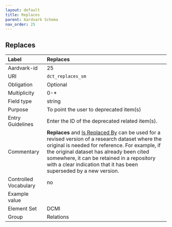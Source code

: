 ```yaml
---
layout: default
title: Replaces
parent: Aardvark Schema
nav_order: 25
---
```


## Replaces

| Label                 | Replaces                                                                                                                                                                                                                                                                                                        |
|:----------------------|:----------------------------------------------------------------------------------------------------------------------------------------------------------------------------------------------------------------------------------------------------------------------------------------------------------------|
| Aardvark-id           | 25                                                                                                                                                                                                                                                                                                              |
| URI                   | `dct_replaces_sm`                                                                                                                                                                                                                                                                                               |
| Obligation            | Optional                                                                                                                                                                                                                                                                                                        |
| Multiplicity          | 0-*                                                                                                                                                                                                                                                                                                             |
| Field type            | string                                                                                                                                                                                                                                                                                                          |
| Purpose               | To point the user to deprecated item(s)                                                                                                                                                                                                                                                                         |
| Entry Guidelines      | Enter the ID of the deprecated related item(s).                                                                                                                                                                                                                                                                 |
| Commentary            | **Replaces** and [Is Replaced By](https://opengeometadata.github.io/docs/aardvarkSchema/is-replaced-by) can be used for a revised version of a research dataset where the original is needed for reference. For example, if the original dataset has already been cited somewhere, it can be retained in a repository with a clear indication that it has been superseded by a new version. |
| Controlled Vocabulary | no                                                                                                                                                                                                                                                                                                              |
| Example value         |                                                                                                                                                                                                                                                                                                                 |
| Element Set           | DCMI                                                                                                                                                                                                                                                                                                            |
| Group                 | Relations                                                                                                                                                                                                                                                                                                       |
